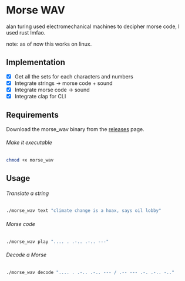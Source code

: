 # Morse WAV
alan turing used electromechanical machines to decipher morse code, I used rust lmfao.

note: as of now this works on linux.

## Implementation
- [x] Get all the sets for each characters and numbers
- [x] Integrate strings -> morse code + sound
- [x] Integrate morse code -> sound
- [x] Integrate clap for CLI

## Requirements
Download the morse_wav binary from the [releases](https://github.com/zokhcat/morse-wav/releases/tag/v0.0.1) page.
###### Make it executable
```sh
chmod +x morse_wav
```

## Usage
###### Translate a string
```sh
./morse_wav text "climate change is a hoax, says oil lobby"
```

###### Morse code
```sh
./morse_wav play ".... . .-.. .-.. ---"
```

###### Decode a Morse
```sh
./morse_wav decode ".... . .-.. .-.. --- / .-- --- .-. .-.. -.."
```
